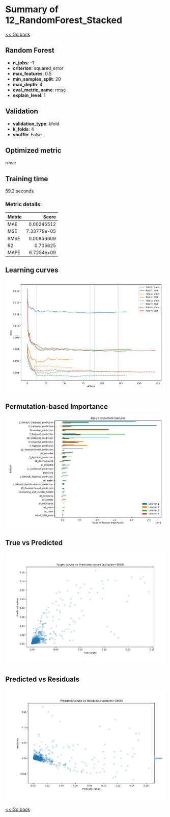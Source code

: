 # Summary of 12_RandomForest_Stacked

[<< Go back](../README.md)


## Random Forest
- **n_jobs**: -1
- **criterion**: squared_error
- **max_features**: 0.5
- **min_samples_split**: 20
- **max_depth**: 4
- **eval_metric_name**: rmse
- **explain_level**: 1

## Validation
 - **validation_type**: kfold
 - **k_folds**: 4
 - **shuffle**: False

## Optimized metric
rmse

## Training time

59.3 seconds

### Metric details:
| Metric   |       Score |
|:---------|------------:|
| MAE      | 0.00245512  |
| MSE      | 7.33779e-05 |
| RMSE     | 0.00856609  |
| R2       | 0.705625    |
| MAPE     | 6.7254e+09  |



## Learning curves
![Learning curves](learning_curves.png)

## Permutation-based Importance
![Permutation-based Importance](permutation_importance.png)
## True vs Predicted

![True vs Predicted](true_vs_predicted.png)


## Predicted vs Residuals

![Predicted vs Residuals](predicted_vs_residuals.png)



[<< Go back](../README.md)
